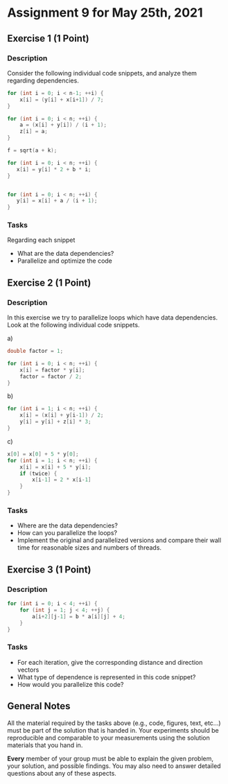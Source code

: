 # Assignment 9 for May 25th, 2021


## Exercise 1 (1 Point)

### Description

Consider the following individual code snippets, and analyze them regarding dependencies. 


````c
for (int i = 0; i < n-1; ++i) {
    x[i] = (y[i] + x[i+1]) / 7;
}
````

````c
for (int i = 0; i < n; ++i) {
    a = (x[i] + y[i]) / (i + 1);
    z[i] = a;
}

f = sqrt(a + k);
````

````c
for (int i = 0; i < n; ++i) {
   x[i] = y[i] * 2 + b * i;
}


for (int i = 0; i < n; ++i) {
   y[i] = x[i] + a / (i + 1);
}
````


### Tasks
Regarding each snippet
- What are the data dependencies?
- Parallelize and optimize the code


## Exercise 2 (1 Point)

### Description

In this exercise we try to parallelize loops which have data dependencies.
Look at the following individual code snippets.

a)
````c
double factor = 1;

for (int i = 0; i < n; ++i) {
    x[i] = factor * y[i];
    factor = factor / 2;
}
````

b)
````c
for (int i = 1; i < n; ++i) {
    x[i] = (x[i] + y[i-1]) / 2;
    y[i] = y[i] + z[i] * 3;
}
````
c)

````c
x[0] = x[0] + 5 * y[0];
for (int i = 1; i < n; ++i) {
    x[i] = x[i] + 5 * y[i];
    if (twice) {
        x[i-1] = 2 * x[i-1]
    }
}
````

### Tasks

- Where are the data dependencies?
- How can you parallelize the loops?
- Implement the original and parallelized versions and compare their wall time for reasonable sizes and numbers of threads.


## Exercise 3 (1 Point)

### Description

````c
for (int i = 0; i < 4; ++i) {
    for (int j = 1; j < 4; ++j) {
        a[i+2][j-1] = b * a[i][j] + 4;
    }
}
````

### Tasks 
- For each iteration, give the corresponding distance and direction vectors
- What type of dependence is represented in this code snippet?
- How would you parallelize this code? 

## General Notes

All the material required by the tasks above (e.g., code, figures, text, etc...) must be part of the solution that is handed in. Your experiments should be reproducible and comparable to your measurements using the solution materials that you hand in.

**Every** member of your group must be able to explain the given problem, your solution, and possible findings. You may also need to answer detailed questions about any of these aspects.
